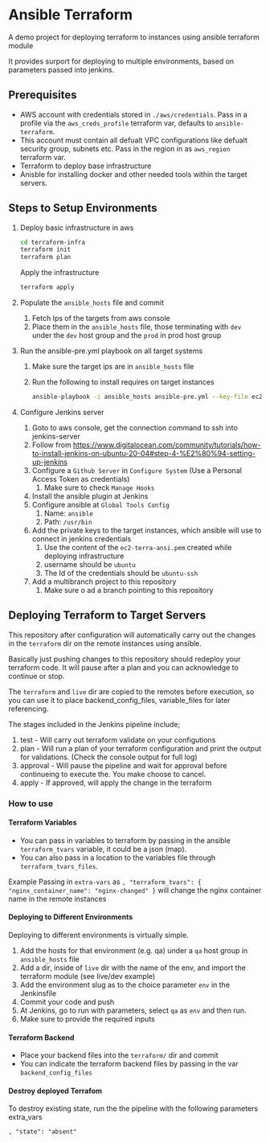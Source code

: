 # Ansible Terraform

A demo project for deploying terraform to instances using ansible terraform module

It provides surport for deploying to multiple environments, based on parameters passed into jenkins.

## Prerequisites

- AWS account with credentials stored in `./aws/credentials`. Pass in a profile via the `aws_creds_profile` terraform var, defaults to `ansible-terraform`.
- This account must contain all defualt VPC configurations like defualt security group, subnets etc. Pass in the region in as `aws_region` terraform var.
- Terraform to deploy base infrastructure
- Anisble for installing docker and other needed tools within the target servers.


## Steps to Setup Environments

1. Deploy basic infrastructure in aws

   ```bash
   cd terraform-infra
   terraform init
   terraform plan
   ```

   Apply the infrastructure

   ```bash
   terraform apply
   ```

1. Populate the `ansible_hosts` file and commit

   1. Fetch Ips of the targets from aws console
   1. Place them in the `ansible_hosts` file, those terminating with `dev` under the `dev` host group and the `prod` in prod host group

1. Run the ansible-pre.yml playbook on all target systems

   1. Make sure the target ips are in `ansible_hosts` file
   1. Run the following to install requires on target instances

      ```bash
      ansible-playbook -i ansible_hosts ansible-pre.yml --key-file ec2-terra-ansi.pem
      ```

1. Configure Jenkins server

   1. Goto to aws console, get the connection command to ssh into jenkins-server
   1. Follow from https://www.digitalocean.com/community/tutorials/how-to-install-jenkins-on-ubuntu-20-04#step-4-%E2%80%94-setting-up-jenkins
   1. Configure a `Github Server` in `Configure System` (Use a Personal Access Token as credentials)
      1. Make sure to check `Manage Hooks`
   1. Install the ansible plugin at Jenkins
   1. Configure ansible at `Global Tools Config`
      1. Name: `ansible`
      1. Path: `/usr/bin`
   1. Add the private keys to the target instances, which ansible will use to connect in jenkins credentials
      1. Use the content of the `ec2-terra-ansi.pem` created while deploying infrastructure
      1. username should be `ubuntu`
      1. The Id of the credentials should be `ubuntu-ssh`
   1. Add a multibranch project to this repository
      1. Make sure o ad a branch pointing to this repository

## Deploying Terraform to Target Servers

This repository after configuration will automatically carry out the changes in the `terraform` dir on the remote instances using ansible.

Basically just pushing changes to this repository should redeploy your terraform code. It will pause after a plan and you can acknowledge to continue or stop.

The `terraform` and `live` dir are copied to the remotes before execution, so you can use it to place backend_config_files, variable_files for later referencing.

The stages included in the Jenkins pipeline include;

1. test - Will carry out terraform validate on your configutions
1. plan - Will run a plan of your terraform configuration and print the output for validations. (Check the console output for full log)
1. approval - Will pause the pipeline and wait for approval before continueing to execute the. You make choose to cancel.
1. apply - If approved, will apply the change in the terraform

### How to use

#### Terraform Variables

- You can pass in variables to terraform by passing in the ansible `terraform_tvars` variable, it could be a json (map).
- You can also pass in a location to the variables file through `terraform_tvars_files`.

Example
Passing in `extra-vars` as `, "terraform_tvars": { "nginx_container_name": "nginx-changed" }` will change the nginx container name in the remote instances

#### Deploying to Different Environments

Deploying to different environments is virtually simple.

1. Add the hosts for that environment (e.g. qa) under a `qa` host group in `ansible_hosts` file
1. Add a dir, inside of `live` dir with the name of the env, and import the terraform module (see live/dev example)
1. Add the environment slug as to the choice parameter `env` in the Jenkinsfile
1. Commit your code and push
1. At Jenkins, go to run with parameters, select `qa` as `env` and then run.
1. Make sure to provide the required inputs

#### Terraform Backend

- Place your backend files into the `terraform/` dir and commit
- You can indicate the terraform backend files by passing in the var `backend_config_files`

#### Destroy deployed Terrafom

To destroy existing state, run the the pipeline with the following parameters extra_vars

```
, "state": "absent"
```
